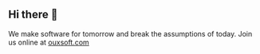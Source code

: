 ## Hi there 👋

We make software for tomorrow and break the assumptions of today. Join us online at [ouxsoft.com](https://ouxsoft.com)
